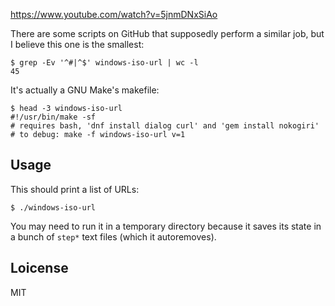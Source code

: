 https://www.youtube.com/watch?v=5jnmDNxSiAo

There are some scripts on GitHub that supposedly perform a similar
job, but I believe this one is the smallest:

~~~
$ grep -Ev '^#|^$' windows-iso-url | wc -l
45
~~~

It's actually a GNU Make's makefile:

~~~
$ head -3 windows-iso-url
#!/usr/bin/make -sf
# requires bash, 'dnf install dialog curl' and 'gem install nokogiri'
# to debug: make -f windows-iso-url v=1
~~~

## Usage

This should print a list of URLs:

    $ ./windows-iso-url

You may need to run it in a temporary directory because it saves its
state in a bunch of `step*` text files (which it autoremoves).

## Loicense

MIT
